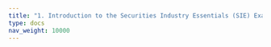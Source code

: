 ```yaml
---
title: "1. Introduction to the Securities Industry Essentials (SIE) Exam"
type: docs
nav_weight: 10000
---
```

